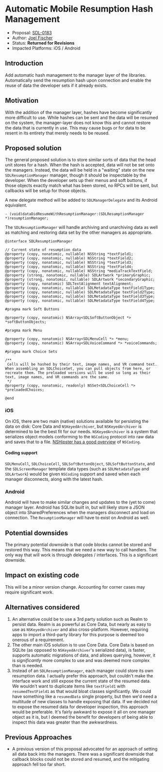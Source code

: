 # Automatic Mobile Resumption Hash Management

* Proposal: [SDL-0183](0183-mobile-hash-managment.md)
* Author: [Joel Fischer](https://github.com/joeljfischer)
* Status: **Returned for Revisions**
* Impacted Platforms: iOS / Android

## Introduction

Add automatic hash management to the manager layer of the libraries. Automatically send the resumption hash upon connection and enable the reuse of data the developer sets if it already exists.

## Motivation

With the addition of the manager layer, hashes have become significantly more difficult to use. While hashes can be sent and the data will be resumed on the system, the manager-layer does not know this and cannot restore the data that is currently in use. This may cause bugs or for data to be resent in its entirety that merely needs to be reused.

## Proposed solution

The general proposed solution is to store similar sorts of data that the head unit stores for a hash. When the hash is accepted, data will not be set onto the managers. Instead, the data will be held in a "waiting" state on the new `SDLResumptionManager` manager, though it should be inspectable by the developer. When the developer sets up their menus and soft buttons, if those objects exactly match what has been stored, no RPCs will be sent, but callbacks will be setup for those objects.

A new delegate method will be added to `SDLManagerDelegate` and its Android equivalent.

```objc
- (void)dataDidResumeWithResumptionManager:(SDLResumptionManager *)resumptionManager;
```

The `SDLResumptionManager` will handle archiving and unarchiving data as well as matching and restoring data set by the other managers as appropriate.

```objc
@interface SDLResumptionManager

// Current state of resumption data
@property (copy, nonatomic, nullable) NSString *textField1;
@property (copy, nonatomic, nullable) NSString *textField2;
@property (copy, nonatomic, nullable) NSString *textField3;
@property (copy, nonatomic, nullable) NSString *textField4;
@property (copy, nonatomic, nullable) NSString *mediaTrackTextField;
@property (strong, nonatomic, nullable) SDLArtwork *primaryGraphic;
@property (strong, nonatomic, nullable) SDLArtwork *secondaryGraphic;
@property (copy, nonatomic) SDLTextAlignment textAlignment;
@property (copy, nonatomic, nullable) SDLMetadataType textField1Type;
@property (copy, nonatomic, nullable) SDLMetadataType textField2Type;
@property (copy, nonatomic, nullable) SDLMetadataType textField3Type;
@property (copy, nonatomic, nullable) SDLMetadataType textField4Type;

#pragma mark Soft Buttons

@property (copy, nonatomic) NSArray<SDLSoftButtonObject *> *softButtonObjects;

#pragma mark Menu

@property (copy, nonatomic) NSArray<SDLMenuCell *> *menu;
@property (copy, nonatomic) NSArray<SDLVoiceCommand *> *voiceCommands;

#pragma mark Choice Sets

/**
 Cells will be hashed by their text, image names, and VR command text. When assembling an SDLChoiceSet, you can pull objects from here, or recreate them. The preloaded versions will be used so long as their text, image names, and VR commands are the same.
 */
@property (copy, nonatomic, readonly) NSSet<SDLChoiceCell *> *preloadedChoices;

@end
```

### iOS

On iOS, there are two main (native) solutions available for persisting the data on disk: Core Data and `NSKeyedArchiver`, but `NSKeyedArchiver` is determined to be the best fit for our needs. `NSKeyedArchiver` is a system that serializes object models conforming to the `NSCoding` protocol into raw data and saves that to a file. [NSHipster has a good overview](http://nshipster.com/nscoding/) of `NSCoding`.

#### Coding support

`SDLMenuCell`, `SDLChoiceCell`, `SDLSoftButtonObject`, `SDLSoftButtonState`, and the `SDLScreenManager` template data types (such as `SDLMetadataType` and `SDLArtwork`) would be given `NSCoding` support and saved when each manager disconnects, along with the latest hash.

### Android

Android will have to make similar changes and updates to the (yet to come) manager layer. Android has SQLite built in, but will likely store a JSON object into SharedPreferences when the managers disconnect and load on connection. The `ResumptionManager` will have to exist on Android as well.

## Potential downsides

The primary potential downside is that code blocks cannot be stored and restored this way. This means that we need a new way to call handlers. The only way that will work is through delegates / interfaces. This is a significant downside.

## Impact on existing code

This will be a minor version change. Accounting for corner cases may require significant work.

## Alternatives considered

1. An alternative could be to use a 3rd party solution such as Realm to persist data. Realm is as powerful as Core Data, but nearly as easy to use as `NSKeyedArchiver` and also cross-platform. However, requiring apps to import a third-party library for this purpose is deemed too onerous of a requirement.
2. The other main iOS solution is to use Core Data. Core Data is based on SQLite (as opposed to `NSKeyedArchiver`'s serialized data), is faster, supports automatic migrations of data, and allows querying, however, it is *significantly* more complex to use and was deemed more complex than is needed.
3. Instead of an `SDLResumptionManager`, each manager could store its own resumption data. I actually prefer this approach, but couldn't make the interface work and still expose the current state of the resumed data. We wouldn't want to duplicate items like `textField1` with `resumedTextField1` as that would bloat classes significantly. We could have something like a `resumedData` single property, but then we'd need a multitude of new classes to handle exposing that data. If we decided not to expose the resumed data for developer inspection, this approach would be preferable. It's fairly awkward to expose it all on one manager object as it is, but I deemed the benefit for developers of being able to inspect this data was greater than the awkwardness.

## Previous Approaches

* A previous version of this proposal advocated for an approach of setting all data back into the managers. There was a significant downside that callback blocks could not be stored and resumed, and the mitigating approach fell too far short.
